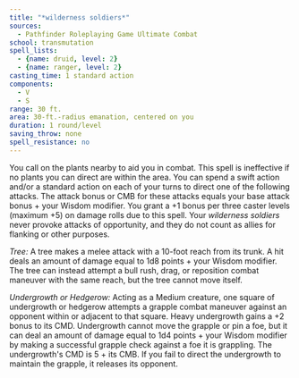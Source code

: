```yaml
---
title: "*wilderness soldiers*"
sources:
  - Pathfinder Roleplaying Game Ultimate Combat
school: transmutation
spell_lists:
  - {name: druid, level: 2}
  - {name: ranger, level: 2}
casting_time: 1 standard action
components:
  - V
  - S
range: 30 ft.
area: 30-ft.-radius emanation, centered on you
duration: 1 round/level
saving_throw: none
spell_resistance: no
---
```


You call on the plants nearby to aid you in combat. This spell is ineffective if no plants you can direct are within the area. You can spend a swift action and/or a standard action on each of your turns to direct one of the following attacks. The attack bonus or CMB for these attacks equals your base attack bonus + your Wisdom modifier. You grant a +1 bonus per three caster levels (maximum +5) on damage rolls due to this spell. Your *wilderness soldiers* never provoke attacks of opportunity, and they do not count as allies for flanking or other purposes.

*Tree:* A tree makes a melee attack with a 10-foot reach from its trunk. A hit deals an amount of damage equal to 1d8
points + your Wisdom modifier. The tree can instead attempt a bull rush, drag, or reposition combat maneuver with the same reach, but the tree cannot move itself.

*Undergrowth or Hedgerow:* Acting as a Medium creature, one square of undergrowth or hedgerow attempts a grapple combat maneuver against an opponent within or adjacent to that square. Heavy undergrowth gains a +2 bonus to its CMD. Undergrowth cannot move the grapple or pin a foe, but it can deal an amount of damage equal to 1d4 points + your Wisdom modifier by making a successful grapple check against a foe it is grappling. The undergrowth's CMD is 5 + its CMB. If you fail to direct the undergrowth to maintain the grapple, it releases its opponent.

